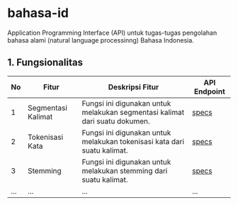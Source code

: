 # bahasa-id
Application Programming Interface (API) untuk tugas-tugas pengolahan bahasa alami (natural language processinng) Bahasa Indonesia.

## 1. Fungsionalitas

| No | Fitur | Deskripsi Fitur | API Endpoint |
| ------------- | ------------- | ------------- | ------------- |
| 1  | Segmentasi Kalimat | Fungsi ini digunakan untuk melakukan segmentasi kalimat dari suatu dokumen.  | [specs](https://bahasa-id.herokuapp.com/apidocs/#/Rest_Controller/post_segmentasi_doc) |
| 2  | Tokenisasi Kata | Fungsi ini digunakan untuk melakukan tokenisasi kata dari suatu kalimat.  | [specs](https://bahasa-id.herokuapp.com/apidocs/#/Rest_Controller/post_tokenisasi_sent) |
| 3  | Stemming | Fungsi ini digunakan untuk melakukan stemming dari suatu kalimat.  | [specs](https://bahasa-id.herokuapp.com/apidocs/#/Rest_Controller/post_stemming_sent) |
| ...  | ... | ... | ... |

